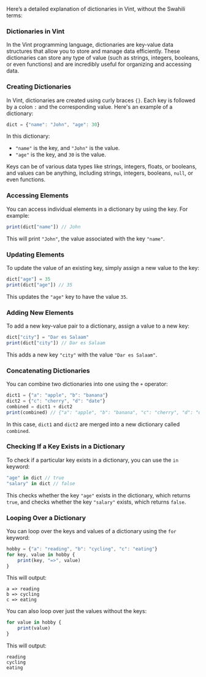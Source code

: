 Here’s a detailed explanation of dictionaries in Vint, without the Swahili terms:

### Dictionaries in Vint

In the Vint programming language, dictionaries are key-value data structures that allow you to store and manage data efficiently. These dictionaries can store any type of value (such as strings, integers, booleans, or even functions) and are incredibly useful for organizing and accessing data. 

### Creating Dictionaries

In Vint, dictionaries are created using curly braces `{}`. Each key is followed by a colon `:` and the corresponding value. Here's an example of a dictionary:

```js
dict = {"name": "John", "age": 30}
```

In this dictionary:
- `"name"` is the key, and `"John"` is the value.
- `"age"` is the key, and `30` is the value.

Keys can be of various data types like strings, integers, floats, or booleans, and values can be anything, including strings, integers, booleans, `null`, or even functions.

### Accessing Elements

You can access individual elements in a dictionary by using the key. For example:

```js
print(dict["name"]) // John
```

This will print `"John"`, the value associated with the key `"name"`.

### Updating Elements

To update the value of an existing key, simply assign a new value to the key:

```js
dict["age"] = 35
print(dict["age"]) // 35
```

This updates the `"age"` key to have the value `35`.

### Adding New Elements

To add a new key-value pair to a dictionary, assign a value to a new key:

```js
dict["city"] = "Dar es Salaam"
print(dict["city"]) // Dar es Salaam
```

This adds a new key `"city"` with the value `"Dar es Salaam"`.

### Concatenating Dictionaries

You can combine two dictionaries into one using the `+` operator:

```js
dict1 = {"a": "apple", "b": "banana"}
dict2 = {"c": "cherry", "d": "date"}
combined = dict1 + dict2
print(combined) // {"a": "apple", "b": "banana", "c": "cherry", "d": "date"}
```

In this case, `dict1` and `dict2` are merged into a new dictionary called `combined`.

### Checking If a Key Exists in a Dictionary

To check if a particular key exists in a dictionary, you can use the `in` keyword:

```js
"age" in dict // true
"salary" in dict // false
```

This checks whether the key `"age"` exists in the dictionary, which returns `true`, and checks whether the key `"salary"` exists, which returns `false`.

### Looping Over a Dictionary

You can loop over the keys and values of a dictionary using the `for` keyword:

```js
hobby = {"a": "reading", "b": "cycling", "c": "eating"}
for key, value in hobby {
    print(key, "=>", value)
}
```

This will output:

```
a => reading
b => cycling
c => eating
```

You can also loop over just the values without the keys:

```js
for value in hobby {
    print(value)
}
```

This will output:

```
reading
cycling
eating
```

